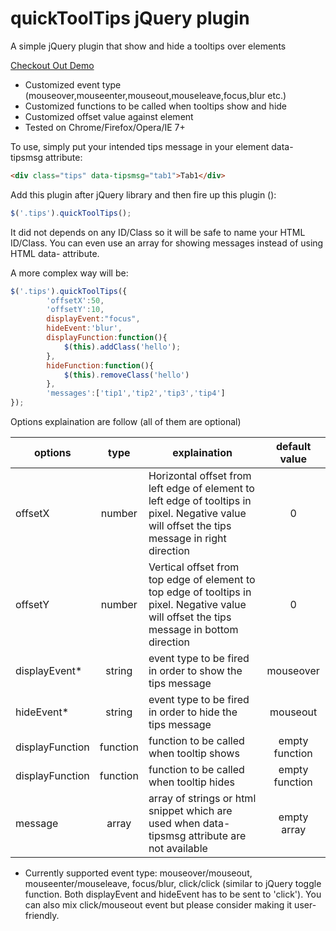 # quickToolTips jQuery plugin
A simple jQuery plugin that show and hide a tooltips over elements 

[Checkout Out Demo](http://frankdai.github.io/quickToolTips/) 

 * Customized event type (mouseover,mouseenter,mouseout,mouseleave,focus,blur etc.)
 * Customized functions to be called when tooltips show and hide 
 * Customized offset value against element
 * Tested on Chrome/Firefox/Opera/IE 7+

To use, simply put your intended tips message in your element data-tipsmsg attribute:

```html
<div class="tips" data-tipsmsg="tab1">Tab1</div>
```
Add this plugin after jQuery library and then fire up this plugin (): 

```javascript
$('.tips').quickToolTips();
```

It did not depends on any ID/Class so it will be safe to name your HTML ID/Class. You can even use an array for showing messages instead of using HTML data- attribute. 

A more complex way will be:
```javascript
$('.tips').quickToolTips({
        'offsetX':50,
        'offsetY':10,
        displayEvent:"focus",
        hideEvent:'blur',
        displayFunction:function(){
            $(this).addClass('hello');
        },
        hideFunction:function(){
            $(this).removeClass('hello')
        },
        'messages':['tip1','tip2','tip3','tip4']
});
```

Options explaination are follow (all of them are optional)

| options | type | explaination | default value |
| ------- | :--: |------------ | :-------------: |
| offsetX | number |Horizontal offset from left edge of element to left edge of tooltips in pixel. Negative value will offset the tips message in right direction  | 0 |
| offsetY | number | Vertical offset from top edge of element to top edge of tooltips in pixel. Negative value will offset the tips message in bottom direction | 0 |
| displayEvent* | string | event type to be fired in order to show the tips message  | mouseover |
| hideEvent* | string | event type to be fired in order to hide the tips message | mouseout |
| displayFunction | function | function to be called when tooltip shows | empty function | 
| displayFunction | function | function to be called when tooltip hides | empty function |
| message | array | array of strings or html snippet which are used when data-tipsmsg attribute are not available | empty array

* Currently supported event type: mouseover/mouseout, mouseenter/mouseleave, focus/blur, click/click (similar to jQuery toggle function. Both displayEvent and hideEvent has to be sent to 'click'). You can also mix click/mouseout event but please consider making it user-friendly. 

